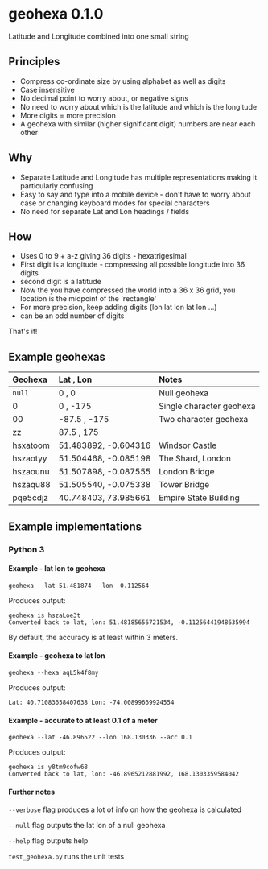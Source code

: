 # geohexa 0.1.0
Latitude and Longitude combined into one small string

## Principles
* Compress co-ordinate size by using alphabet as well as digits
* Case insensitive
* No decimal point to worry about, or negative signs
* No need to worry about which is the latitude and which is the longitude
* More digits = more precision
* A geohexa with similar (higher significant digit) numbers are near each other

## Why
* Separate Latitude and Longitude has multiple representations making it particularly confusing
* Easy to say and type into a mobile device - don't have to worry about case or changing keyboard modes for special characters
* No need for separate Lat and Lon headings / fields

## How

* Uses 0 to 9 + a-z giving 36 digits - hexatrigesimal
* First digit is a longitude - compressing all possible longitude into 36 digits
* second digit is a latitude
* Now the you have compressed the world into a 36 x 36 grid, you location is the midpoint of the 'rectangle'
* For more precision, keep adding digits (lon lat lon lat lon ...)
* can be an odd number of digits

That's it!

## Example geohexas

Geohexa | Lat , Lon | Notes
:--------------- | :---------- | :----------
`null` | 0 , 0 | Null geohexa
0 | 0 , -175 | Single character geohexa
00 | -87.5 , -175 | Two character geohexa
zz | 87.5 , 175 |
hsxatoom | 51.483892, -0.604316 | Windsor Castle
hszaotyy | 51.504468, -0.085198 | The Shard, London
hszaounu | 51.507898, -0.087555 | London Bridge
hszaqu88 | 51.505540, -0.075338 | Tower Bridge
pqe5cdjz | 40.748403, 73.985661 | Empire State Building

## Example implementations

### Python 3

#### Example - lat lon to geohexa
`geohexa --lat 51.481874 --lon -0.112564`

Produces output:
```
geohexa is hszaLoe3t
Converted back to lat, lon: 51.48185656721534, -0.11256441948635994
```

By default, the accuracy is at least within 3 meters.

#### Example - geohexa to lat lon

`geohexa --hexa aqL5k4f8my`

Produces output:
```
Lat: 40.71083658407638 Lon: -74.00899669924554
```

#### Example - accurate to at least 0.1 of a meter

`geohexa --lat -46.896522 --lon 168.130336 --acc 0.1`

Produces output:
```
geohexa is y8tm9cofw68
Converted back to lat, lon: -46.8965212881992, 168.1303359584042
```

#### Further notes

`--verbose` flag produces a lot of info on how the geohexa is calculated

`--null` flag outputs the lat lon of a null geohexa

`--help` flag outputs help

`test_geohexa.py` runs the unit tests